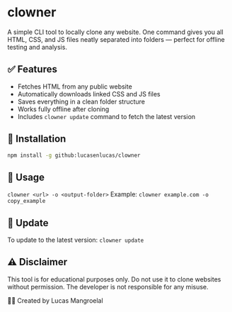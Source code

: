 # clowner
A simple CLI tool to locally clone any website. One command gives you all HTML, CSS, and JS files neatly separated into folders — perfect for offline testing and analysis.

## ✅ Features

- Fetches HTML from any public website
- Automatically downloads linked CSS and JS files
- Saves everything in a clean folder structure
- Works fully offline after cloning
- Includes `clowner update` command to fetch the latest version

## 🚀 Installation

```bash
npm install -g github:lucasenlucas/clowner
```
## 🔧 Usage

```clowner <url> -o <output-folder>```
Example:
```clowner example.com -o copy_example```

## 🔄 Update

To update to the latest version:
```clowner update```

## ⚠️ Disclaimer
This tool is for educational purposes only. Do not use it to clone websites without permission. The developer is not responsible for any misuse.

👨‍💻 Created by Lucas Mangroelal
